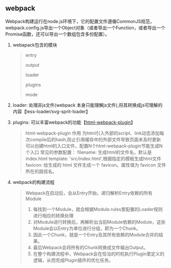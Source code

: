 ## webpack



Webpack构建运行在node.js环境下，它的配置文件遵循CommonJS规范，webpack.config.js导出一个Object对象（或者导出一个Function，或者导出一个Promise函数，还可以导出一个数组包含多份配置）。
1. webapack包含的模块

   > entry
   >
   > output
   >
   > loader
   >
   > plugins
   >
   > mode

2. loader: 处理非js文件(webpack 本身只能理解js文件),将其转换成js可理解的内容【less-loader/svg-sprit-loader】

3. plugins: 可以丰富webpack的功能【[html-webpack-plugin](https://segmentfault.com/a/1190000007294861)】
   >html-webpack-plugin 作用
   >为html引入外部的script、link动态添加每次compile后的hash,防止引用缓存中的外部文件导致页面未及时更新
   >可以创建html的入口文件，配置N个html-webpack-plugin节能生成N个入口
   >常见的参数配置：
   >filename: 生成html的文件名，默认是index.html
   >template: 'src/index.html',根据指定的模板生成html文件
   >favicon: 给生成的 html 文件生成一个 favicon。属性值为 favicon 文件所在的路径名。

4. webpack的构建流程
   >Webpack在启动后，会从Entry开始，递归解析Entry依赖的所有Module
   >1. 每找到一个Module，就会根据Module.rules里配置的Loader规则进行相应的转换处理
   >2. 对Module进行转换后，再解析出当前Module依赖的Module，这些Module会以Entry为单位进行分组，即为一个Chunk。
   >3. 因此一个Chunk，就是一个Entry及其所有依赖的Module合并的结果。
   >4. 最后Webpack会将所有的Chunk转换成文件输出Output。
   >5. 在整个构建流程中，Webpack会在恰当的时机执行Plugin里定义的逻辑，从而完成Plugin插件的优化任务。